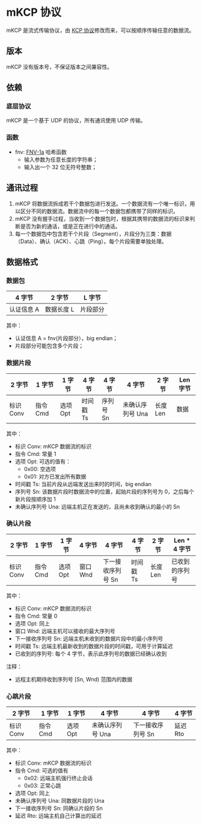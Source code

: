 # mKCP 协议

mKCP 是流式传输协议，由 [KCP 协议](https://github.com/skywind3000/kcp)修改而来，可以按顺序传输任意的数据流。

## 版本
mKCP 没有版本号，不保证版本之间兼容性。

## 依赖
### 底层协议
mKCP 是一个基于 UDP 的协议，所有通讯使用 UDP 传输。

### 函数
* fnv: [FNV-1a](https://en.wikipedia.org/wiki/Fowler%E2%80%93Noll%E2%80%93Vo_hash_function) 哈希函数
  * 输入参数为任意长度的字符串；
  * 输入出一个 32 位无符号整数；

## 通讯过程
1. mKCP 将数据流拆成若干个数据包进行发送。一个数据流有一个唯一标识，用以区分不同的数据流。数据流中的每一个数据包都携带了同样的标识。
2. mKCP 没有握手过程，当收到一个数据包时，根据其携带的数据流的标识来判断是否为新的通话，或是正在进行中的通话。
3. 每一个数据包中包含若干个片段（Segment），片段分为三类：数据（Data）、确认（ACK）、心跳（Ping）。每个片段需要单独处理。

## 数据格式
### 数据包
| 4 字节 | 2 字节 | L 字节 |
|---------|----------|--------|
| 认证信息 A| 数据长度 L | 片段部分|

其中：
* 认证信息 A = fnv(片段部分），big endian；
* 片段部分可能包含多个片段；

### 数据片段
| 2 字节 | 1 字节  | 1 字节 | 4 字节  | 4 字节  | 4 字节         | 2 字节 | Len 字节 |
|---------|--------|--------|-------- |---------|----------------|--------|----------|
|标识 Conv|指令 Cmd|选项 Opt|时间戳 Ts|序列号 Sn|未确认序列号 Una|长度 Len|数据      |

其中：
* 标识 Conv: mKCP 数据流的标识
* 指令 Cmd: 常量 1
* 选项 Opt: 可选的值有：
  * 0x00: 空选项
  * 0x01: 对方已发出所有数据
* 时间戳 Ts: 当前片段从远端发送出来时的时间，big endian
* 序列号 Sn: 该数据片段时数据流中的位置，起始片段的序列号为 0，之后每个新片段按顺序加 1
* 未确认序列号 Una: 远端主机正在发送的，且尚未收到确认的最小的 Sn

### 确认片段
| 2 字节 | 1 字节  | 1 字节 | 4 字节  | 4 字节          | 4 字节  | 2 字节 | Len * 4 字节 |
|---------|--------|--------|---------|-----------------|---------|--------|--------------|
|标识 Conv|指令 Cmd|选项 Opt|窗口 Wnd |下一接收序列号 Sn|时间戳 Ts|长度 Len|已收到的序列号|

其中：
* 标识 Conv: mKCP 数据流的标识
* 指令 Cmd: 常量 0
* 选项 Opt: 同上
* 窗口 Wnd: 远端主机可以接收的最大序列号
* 下一接收序列号 Sn: 远端主机未收到的数据片段中的最小序列号
* 时间戳 Ts: 远端主机最新收到的数据片段的时间戳，可用于计算延迟
* 已收到的序列号: 每个 4 字节，表示此序列号的数据已经确认收到

注释：
* 远程主机期待收到序列号 [Sn, Wnd) 范围内的数据

### 心跳片段
| 2 字节 | 1 字节  | 1 字节 | 4 字节          | 4 字节          | 4 字节  |
|---------|--------|--------|-----------------|-----------------|---------|
|标识 Conv|指令 Cmd|选项 Opt|未确认序列号 Una |下一接收序列号 Sn|延迟 Rto |

其中：
* 标识 Conv: mKCP 数据流的标识
* 指令 Cmd: 可选的值有
  * 0x02: 远端主机强行终止会话
  * 0x03: 正常心跳
* 选项 Opt: 同上
* 未确认序列号 Una: 同数据片段的 Una
* 下一接收序列号 Sn: 同确认片段的 Sn
* 延迟 Rto: 远端主机自己计算出的延迟

